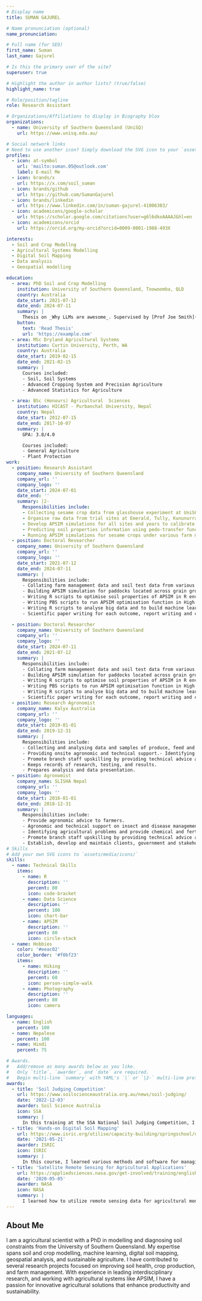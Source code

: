 ```yaml
---
# Display name
title: SUMAN GAJUREL

# Name pronunciation (optional)
name_pronunciation:

# Full name (for SEO)
first_name: Suman
last_name: Gajurel

# Is this the primary user of the site?
superuser: true

# Highlight the author in author lists? (true/false)
highlight_name: true

# Role/position/tagline
role: Research Assistant

# Organizations/Affiliations to display in Biography blox
organizations:
  - name: University of Southern Queensland (UniSQ)
    url: https://www.unisq.edu.au/

# Social network links
# Need to use another icon? Simply download the SVG icon to your `assets/media/icons/` folder.
profiles:
  - icon: at-symbol
    url: 'mailto:suman.05@outlook.com'
    label: E-mail Me
  - icon: brands/x
    url: https://x.com/soil_suman
  - icon: brands/github
    url: https://github.com/SumanGajurel
  - icon: brands/linkedin
    url: https://www.linkedin.com/in/suman-gajurel-41006383/
  - icon: academicons/google-scholar
    url: https://scholar.google.com/citations?user=g6l6dkoAAAAJ&hl=en
  - icon: academicons/orcid
    url: https://orcid.org/my-orcid?orcid=0009-0001-1988-493X

interests:
  - Soil and Crop Modellng
  - Agricultural Systems Modelling
  - Digital Soil Mapping
  - Data analysis
  - Geospatial modelling

education:
  - area: PhD Soil and Crop Modelling
    institution: University of Southern Queensland, Toowoomba, QLD
    country: Australia
    date_start: 2021-07-12
    date_end: 2024-07-11
    summary: |
      Thesis on _Why LLMs are awesome_. Supervised by [Prof Joe Smith](https://example.com). Presented papers at 5 IEEE conferences with the contributions being published in 2 Springer journals.
    button:
      text: 'Read Thesis'
      url: 'https://example.com'
  - area: MSc Dryland Agricultural Systems
    institution: Curtin University, Perth, WA
    country: Australia
    date_start: 2019-02-15
    date_end: 2021-02-15
    summary: |
      Courses included:
      - Soil, Soil Systems
      - Advanced Cropping System and Precision Agriculture
      - Advanced Statistics for Agriculture

  - area: BSc (Honours) Agricultural  Sciences
    institution: HICAST - Purbanchal University, Nepal
    country: Nepal
    date_start: 2012-07-15
    date_end: 2017-10-07
    summary: |
      GPA: 3.8/4.0

      Courses included:
      - General Agriculture
      - Plant Protection
work:
  - position: Research Assistant
    company_name: University of Southern Queensland
    company_url: ''
    company_logo: ''
    date_start: 2024-07-01
    date_end: ''
    summary: |2-
      Responsibilities include:
      - Collecting sesame crop data from glasshouse experiment at UniSQ,
      - Organise raw data from trial sites at Emerald, Tully, Kununurra, and Katherine into a usable format.
      - Develop APSIM simulations for all sites and years to calibrate and validate the sesame crop model.
      - Predicting soil properties information using pedo-transfer functions to feed into APSIM simulation.
      - Running APSIM simulations for sesame crops under various farm management scenarios.
  - position: Doctoral Researcher
    company_name: University of Southern Queensland
    company_url: ''
    company_logo: ''
    date_start: 2021-07-12
    date_end: 2024-07-11
    summary: |
      Responsibilities include:
      - Collating farm management data and soil test data from various sources including government agencies and organise it into a usable format.
      - Building APSIM simulation for paddocks located across grain growing regions.
      - Writing R scripts to optimise soil properties of APSIM in R environment to predict soil hydraulic parameters.
      - Writing PBS scripts to run APSIM optimisation function in High Performance Computing environment.- Extracting environmental and soil properties data from national databases.
      - Writing R scripts to analyse big data and to build machine learning models for multiple soil chemical properties to diagnose chemical constraints.
      - Scientific paper writing for each outcome, report writing and conference presentations.

  - position: Doctoral Researcher
    company_name: University of Southern Queensland
    company_url: ''
    company_logo: ''
    date_start: 2024-07-11
    date_end: 2021-07-12
    summary: |
      Responsibilities include:
      - Collating farm management data and soil test data from various sources including government agencies and organise it into a usable format.
      - Building APSIM simulation for paddocks located across grain growing regions.
      - Writing R scripts to optimise soil properties of APSIM in R environment to predict soil hydraulic parameters.
      - Writing PBS scripts to run APSIM optimisation function in High Performance Computing environment.- Extracting environmental and soil properties data from national databases.
      - Writing R scripts to analyse big data and to build machine learning models for multiple soil chemical properties to diagnose chemical constraints.
      - Scientific paper writing for each outcome, report writing and conference presentations.
  - position: Research Agronomist
    company_name: Kalyx Australia
    company_url: ''
    company_logo: ''
    date_start: 2019-01-01
    date_end: 2019-12-31
    summary: |
      Responsibilities include:
      - Collecting and analysing data and samples of produce, feed and soil from herbicide trials
      - Providing onsite agronomic and technical support.- Identifying agricultural problems and researching procedures and techniques to solve them.
      - Promote branch staff upskilling by providing technical advice and product recommendations.
      - Keeps records of research, testing, and results.
      - Prepares analysis and data presentation.
  - position: Agronomist
    company_name: SLISHA Nepal
    company_url: ''
    company_logo: ''
    date_start: 2016-01-01
    date_end: 2018-12-31
    summary: |
      Responsibilities include:
      - Provide agronomic advice to farmers.
      - Agronomic and technical support on insect and disease management.
      - Identifying agricultural problems and provide chemical and fertiliser recommendation.
      - Promote branch staff upskilling by providing technical advice and product recommendations.
      - Establish, develop and maintain clients, government and stakeholder relations.
# Skills
# Add your own SVG icons to `assets/media/icons/`
skills:
  - name: Technical Skills
    items:
      - name: R
        description: ''
        percent: 80
        icon: code-bracket
      - name: Data Science
        description: ''
        percent: 100
        icon: chart-bar
      - name: APSIM
        description: ''
        percent: 80
        icon: circle-stack
  - name: Hobbies
    color: '#eeac02'
    color_border: '#f0bf23'
    items:
      - name: Hiking
        description: ''
        percent: 60
        icon: person-simple-walk
      - name: Photography
        description: ''
        percent: 80
        icon: camera

languages:
  - name: English
    percent: 100
  - name: Nepalese
    percent: 100
  - name: Hindi
    percent: 75

# Awards.
#   Add/remove as many awards below as you like.
#   Only `title`, `awarder`, and `date` are required.
#   Begin multi-line `summary` with YAML's `|` or `|2-` multi-line prefix and indent 2 spaces below.
awards:
  - title: 'Soil Judging Competition'
    url: https://www.soilscienceaustralia.org.au/news/soil-judging/ 
    date: '2022-12-03'
    awarder: Soil Science Australia
    icon: SSA
    summary: |
      In this training at the SSA National Soil Judging Competition, I studied soil profiles, which deepened my understanding of the variability of soils across different landscapes. This prestigious event also provided a valuable opportunity to connect with fellow early career soil scientists from across Australia. I was able to network with and learn from experienced soil scientists, enhancing my knowledge of soil classification and capability assessment. Overall, the experience was both educational and rewarding.
  - title: 'Hands-on Digital Soil Mapping'
    url: https://www.isric.org/utilise/capacity-building/springschool/dsm-2021
    date: '2021-05-21'
    awarder: ISRIC
    icon: ISRIC
    summary: |
      In this course, I learned various methods and software for managing, analyzing, and mapping soil types and properties using the R environment for statistical computing. The combination of lectures and hands-on computer exercises helped me understand key topics such as geostatistics, machine learning for soil mapping, soil functional mapping, proximal soil sensing, uncertainty quantification, sampling for mapping, and statistical validation. This training enhanced my knowledge of digital soil mapping theory and practice, equipping me to apply these methods to my own datasets. The course was led by experienced pedometricians and soil data analysis specialists, further enriching my learning experience.
  - title: 'Satellite Remote Sensing for Agricultural Applications'
    url: https://appliedsciences.nasa.gov/get-involved/training/english/arset-satellite-remote-sensing-agricultural-applications
    date: '2020-05-05'
    awarder: NASA
    icon: NASA
    summary: |
      I learned how to utilize remote sensing data for agricultural monitoring, particularly focusing on drought and crop assessment. The webinar equipped participants with the knowledge to evaluate regions of the world where agricultural productivity is above or below long-term trends, thereby informing decisions related to market stability..
---
```


## About Me

I am  a agricultural scientist with a PhD in modelling and diagnosing soil constraints from the University of Southern Queensland. My expertise spans soil and crop modelling, machine learning, digital soil mapping, geospatial analysis, and sustainable agriculture. I have contributed to several research projects focused on improving soil health, crop production, and farm management. With experience in leading interdisciplinary research, and working with agricultural systems like APSIM, I have a passion for innovative agricultural solutions that enhance productivity and sustainability.
